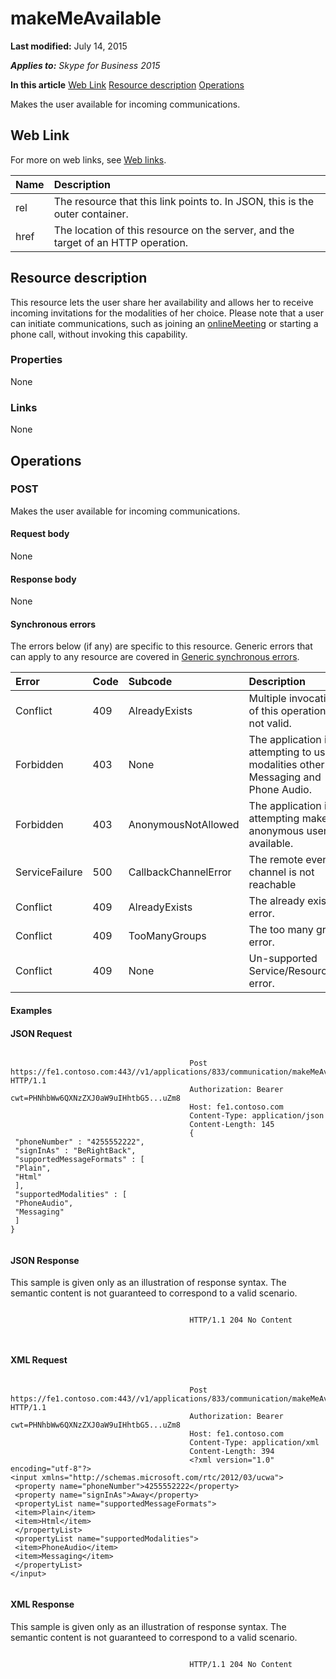 
# makeMeAvailable 

 **Last modified:** July 14, 2015

 _**Applies to:** Skype for Business 2015_

 **In this article**
 [Web Link](#sectionSection0)
 [Resource description](#sectionSection1)
 [Operations](#sectionSection2)


Makes the user available for incoming communications. 

## Web Link
<a name="sectionSection0"> </a>

For more on web links, see [Web links](WebLinks.md).



|**Name**|**Description**|
|:-----|:-----|
|rel|The resource that this link points to. In JSON, this is the outer container.|
|href|The location of this resource on the server, and the target of an HTTP operation.|

## Resource description
<a name="sectionSection1"> </a>

This resource lets the user share her availability and allows her to receive incoming invitations for the modalities of her choice. Please note that a user can initiate communications, such as joining an [onlineMeeting](onlineMeeting_ref.md) or starting a phone call, without invoking this capability.


### Properties

None


### Links

None


## Operations
<a name="sectionSection2"> </a>




### POST

Makes the user available for incoming communications.


#### Request body

None


#### Response body

None


#### Synchronous errors

The errors below (if any) are specific to this resource. Generic errors that can apply to any resource are covered in [Generic synchronous errors](GenericSynchronousErrors.md).



|**Error**|**Code**|**Subcode**|**Description**|
|:-----|:-----|:-----|:-----|
|Conflict|409|AlreadyExists|Multiple invocations of this operation is not valid.|
|Forbidden|403|None|The application is attempting to use modalities other than Messaging and Phone Audio.|
|Forbidden|403|AnonymousNotAllowed|The application is attempting make an anonymous user available.|
|ServiceFailure|500|CallbackChannelError|The remote event channel is not reachable|
|Conflict|409|AlreadyExists|The already exists error.|
|Conflict|409|TooManyGroups|The too many groups error.|
|Conflict|409|None|Un-supported Service/Resource/API error.|

#### Examples




#### JSON Request


```

										Post https://fe1.contoso.com:443//v1/applications/833/communication/makeMeAvailable HTTP/1.1
										Authorization: Bearer cwt=PHNhbWw6QXNzZXJ0aW9uIHhtbG5...uZm8
										Host: fe1.contoso.com
										Content-Type: application/json
										Content-Length: 145
										{
 "phoneNumber" : "4255552222",
 "signInAs" : "BeRightBack",
 "supportedMessageFormats" : [
 "Plain",
 "Html"
 ],
 "supportedModalities" : [
 "PhoneAudio",
 "Messaging"
 ]
}
									
```


#### JSON Response

This sample is given only as an illustration of response syntax. The semantic content is not guaranteed to correspond to a valid scenario.


```

										HTTP/1.1 204 No Content
										
									
```


#### XML Request


```

										Post https://fe1.contoso.com:443//v1/applications/833/communication/makeMeAvailable HTTP/1.1
										Authorization: Bearer cwt=PHNhbWw6QXNzZXJ0aW9uIHhtbG5...uZm8
										Host: fe1.contoso.com
										Content-Type: application/xml
										Content-Length: 394
										<?xml version="1.0" encoding="utf-8"?>
<input xmlns="http://schemas.microsoft.com/rtc/2012/03/ucwa">
 <property name="phoneNumber">4255552222</property>
 <property name="signInAs">Away</property>
 <propertyList name="supportedMessageFormats">
 <item>Plain</item>
 <item>Html</item>
 </propertyList>
 <propertyList name="supportedModalities">
 <item>PhoneAudio</item>
 <item>Messaging</item>
 </propertyList>
</input>
									
```


#### XML Response

This sample is given only as an illustration of response syntax. The semantic content is not guaranteed to correspond to a valid scenario.


```

										HTTP/1.1 204 No Content
										
									
```

